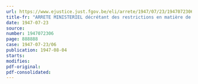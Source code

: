 ```yaml
---
url: https://www.ejustice.just.fgov.be/eli/arrete/1947/07/23/1947072306/justel
title-fr: "ARRETE MINISTERIEL décrétant des restrictions en matière de fourniture et de consommation d'énergie électrique <abrogé par AM 12-03-1948, art. 1>"
date: 1947-07-23
source:
number: 1947072306
page: 888888
case: 1947-07-23/06
publication: 1947-08-04
starts:
modifies:
pdf-original:
pdf-consolidated:
---
```


